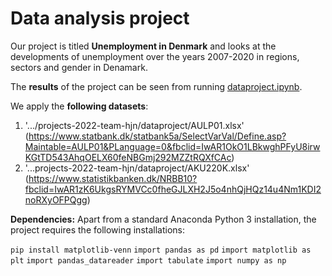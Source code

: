 # Data analysis project

Our project is titled **Unemployment in Denmark** and looks at the developments of unemployment over the years 2007-2020 in regions, sectors and gender in Denamark.

The **results** of the project can be seen from running [dataproject.ipynb](dataproject.ipynb).

We apply the **following datasets**:

1. '.../projects-2022-team-hjn/dataproject/AULP01.xlsx' (https://www.statbank.dk/statbank5a/SelectVarVal/Define.asp?Maintable=AULP01&PLanguage=0&fbclid=IwAR1OkO1LBkwghPFyU8irwKGtTD543AhqOELX60feNBGmj292MZZtRQXfCAc) 
2.  '...projects-2022-team-hjn/dataproject/AKU220K.xlsx' (https://www.statistikbanken.dk/NRBB10?fbclid=IwAR1zK6UkgsRYMVCc0fheGJLXH2J5o4nhQjHQz14u4Nm1KDI2noRXyOFPQgg)

**Dependencies:** Apart from a standard Anaconda Python 3 installation, the project requires the following installations:

``pip install matplotlib-venn``
``import pandas as pd``
``import matplotlib as plt``
``import pandas_datareader``
``import tabulate``
``import numpy as np``
